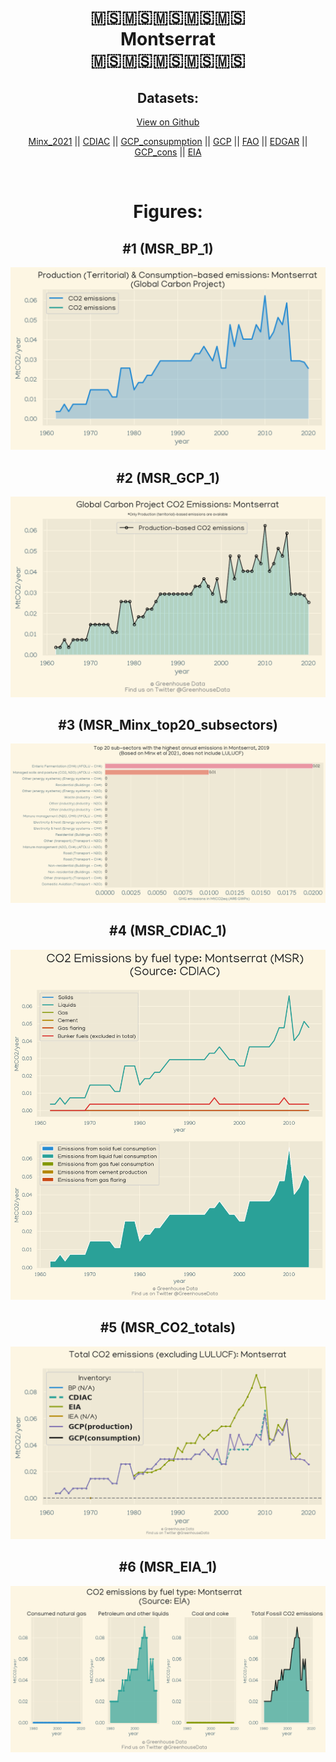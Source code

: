 
<center>
<h1 align="center">
🇲🇸🇲🇸🇲🇸🇲🇸🇲🇸
<br>
Montserrat
<br>
🇲🇸🇲🇸🇲🇸🇲🇸🇲🇸
</h1>
<h2>Datasets:</h2>
<p><a href="https://github.com/dquintani/Greenhouse-Data/tree/master/country_data/MSR_Montserrat/data">View on Github</a>
<br></p><p><a href="data/MSR_Minx_2021.csv">Minx_2021</a> || <a href="data/MSR_CDIAC.csv">CDIAC</a> || <a href="data/MSR_GCP_consupmption.csv">GCP_consupmption</a> || <a href="data/MSR_GCP.csv">GCP</a> || <a href="data/MSR_FAO.csv">FAO</a> || <a href="data/MSR_EDGAR.csv">EDGAR</a> || <a href="data/MSR_GCP_cons.csv">GCP_cons</a> || <a href="data/MSR_EIA.csv">EIA</a></p><p><br></p>
<h1>Figures:</h1><h2>#1 (MSR_BP_1)</h2>
<p><img alt="" src="figures/MSR_BP_1.png" /></p><h2>#2 (MSR_GCP_1)</h2>
<p><img alt="" src="figures/MSR_GCP_1.png" /></p><h2>#3 (MSR_Minx_top20_subsectors)</h2>
<p><img alt="" src="figures/MSR_Minx_top20_subsectors.png" /></p><h2>#4 (MSR_CDIAC_1)</h2>
<p><img alt="" src="figures/MSR_CDIAC_1.png" /></p><h2>#5 (MSR_CO2_totals)</h2>
<p><img alt="" src="figures/MSR_CO2_totals.png" /></p><h2>#6 (MSR_EIA_1)</h2>
<p><img alt="" src="figures/MSR_EIA_1.png" /></p>